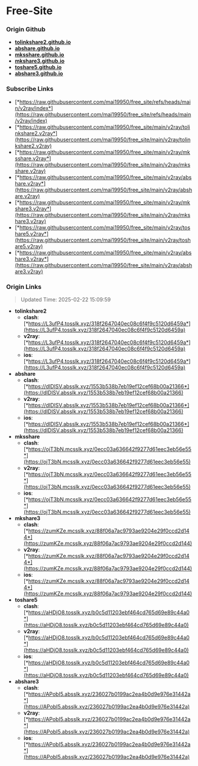 # Free-Site

### Origin Github

- [**tolinkshare2.github.io**](https://github.com/tolinkshare2/tolinkshare2.github.io)
- [**abshare.github.io**](https://github.com/abshare/abshare.github.io)
- [**mksshare.github.io**](https://github.com/mksshare/mksshare.github.io)
- [**mkshare3.github.io**](https://github.com/mkshare3/mkshare3.github.io)
- [**toshare5.github.io**](https://github.com/toshare5/toshare5.github.io)
- [**abshare3.github.io**](https://github.com/abshare3/abshare3.github.io)

### Subscribe Links

- [*https://raw.githubusercontent.com/mai19950/free_site/refs/heads/main/v2ray/index*](https://raw.githubusercontent.com/mai19950/free_site/refs/heads/main/v2ray/index)
- [*https://raw.githubusercontent.com/mai19950/free_site/main/v2ray/tolinkshare2.v2ray*](https://raw.githubusercontent.com/mai19950/free_site/main/v2ray/tolinkshare2.v2ray)
- [*https://raw.githubusercontent.com/mai19950/free_site/main/v2ray/mksshare.v2ray*](https://raw.githubusercontent.com/mai19950/free_site/main/v2ray/mksshare.v2ray)
- [*https://raw.githubusercontent.com/mai19950/free_site/main/v2ray/abshare.v2ray*](https://raw.githubusercontent.com/mai19950/free_site/main/v2ray/abshare.v2ray)
- [*https://raw.githubusercontent.com/mai19950/free_site/main/v2ray/mkshare3.v2ray*](https://raw.githubusercontent.com/mai19950/free_site/main/v2ray/mkshare3.v2ray)
- [*https://raw.githubusercontent.com/mai19950/free_site/main/v2ray/toshare5.v2ray*](https://raw.githubusercontent.com/mai19950/free_site/main/v2ray/toshare5.v2ray)
- [*https://raw.githubusercontent.com/mai19950/free_site/main/v2ray/abshare3.v2ray*](https://raw.githubusercontent.com/mai19950/free_site/main/v2ray/abshare3.v2ray)

### Origin Links

> Updated Time: 2025-02-22 15:09:59

- **tolinkshare2**
  - **clash**: [*https://L3ufP4.tosslk.xyz/318f2647040ec08c6f4f9c5120d6459a*](https://L3ufP4.tosslk.xyz/318f2647040ec08c6f4f9c5120d6459a)
  - **v2ray**: [*https://L3ufP4.tosslk.xyz/318f2647040ec08c6f4f9c5120d6459a*](https://L3ufP4.tosslk.xyz/318f2647040ec08c6f4f9c5120d6459a)
  - **ios**: [*https://L3ufP4.tosslk.xyz/318f2647040ec08c6f4f9c5120d6459a*](https://L3ufP4.tosslk.xyz/318f2647040ec08c6f4f9c5120d6459a)
- **abshare**
  - **clash**: [*https://dIDlSV.absslk.xyz/1553b538b7eb19ef12cef68b00a21366*](https://dIDlSV.absslk.xyz/1553b538b7eb19ef12cef68b00a21366)
  - **v2ray**: [*https://dIDlSV.absslk.xyz/1553b538b7eb19ef12cef68b00a21366*](https://dIDlSV.absslk.xyz/1553b538b7eb19ef12cef68b00a21366)
  - **ios**: [*https://dIDlSV.absslk.xyz/1553b538b7eb19ef12cef68b00a21366*](https://dIDlSV.absslk.xyz/1553b538b7eb19ef12cef68b00a21366)
- **mksshare**
  - **clash**: [*https://ojT3bN.mcsslk.xyz/0ecc03a636642f9277d61eec3eb56e55*](https://ojT3bN.mcsslk.xyz/0ecc03a636642f9277d61eec3eb56e55)
  - **v2ray**: [*https://ojT3bN.mcsslk.xyz/0ecc03a636642f9277d61eec3eb56e55*](https://ojT3bN.mcsslk.xyz/0ecc03a636642f9277d61eec3eb56e55)
  - **ios**: [*https://ojT3bN.mcsslk.xyz/0ecc03a636642f9277d61eec3eb56e55*](https://ojT3bN.mcsslk.xyz/0ecc03a636642f9277d61eec3eb56e55)
- **mkshare3**
  - **clash**: [*https://zumKZe.mcsslk.xyz/88f06a7ac9793ae9204e29f0ccd2d144*](https://zumKZe.mcsslk.xyz/88f06a7ac9793ae9204e29f0ccd2d144)
  - **v2ray**: [*https://zumKZe.mcsslk.xyz/88f06a7ac9793ae9204e29f0ccd2d144*](https://zumKZe.mcsslk.xyz/88f06a7ac9793ae9204e29f0ccd2d144)
  - **ios**: [*https://zumKZe.mcsslk.xyz/88f06a7ac9793ae9204e29f0ccd2d144*](https://zumKZe.mcsslk.xyz/88f06a7ac9793ae9204e29f0ccd2d144)
- **toshare5**
  - **clash**: [*https://aHDjO8.tosslk.xyz/b0c5d11203ebf464cd765d69e89c44a0*](https://aHDjO8.tosslk.xyz/b0c5d11203ebf464cd765d69e89c44a0)
  - **v2ray**: [*https://aHDjO8.tosslk.xyz/b0c5d11203ebf464cd765d69e89c44a0*](https://aHDjO8.tosslk.xyz/b0c5d11203ebf464cd765d69e89c44a0)
  - **ios**: [*https://aHDjO8.tosslk.xyz/b0c5d11203ebf464cd765d69e89c44a0*](https://aHDjO8.tosslk.xyz/b0c5d11203ebf464cd765d69e89c44a0)
- **abshare3**
  - **clash**: [*https://APobI5.absslk.xyz/236027b0199ac2ea4b0d9e976e31442a*](https://APobI5.absslk.xyz/236027b0199ac2ea4b0d9e976e31442a)
  - **v2ray**: [*https://APobI5.absslk.xyz/236027b0199ac2ea4b0d9e976e31442a*](https://APobI5.absslk.xyz/236027b0199ac2ea4b0d9e976e31442a)
  - **ios**: [*https://APobI5.absslk.xyz/236027b0199ac2ea4b0d9e976e31442a*](https://APobI5.absslk.xyz/236027b0199ac2ea4b0d9e976e31442a)
